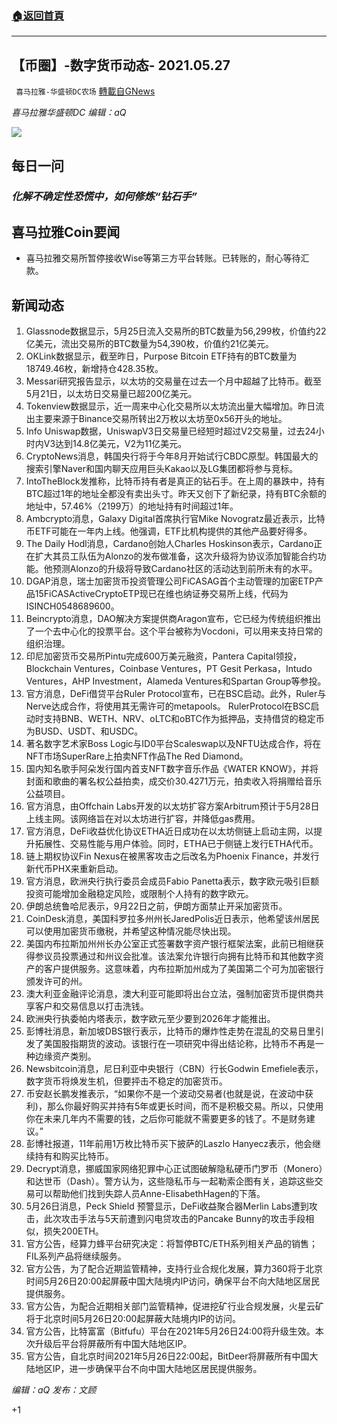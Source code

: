###  [:house:返回首頁](https://github.com/ourhimalayas/txt)
---

## 【币圈】-数字货币动态- 2021.05.27
` 喜马拉雅-华盛顿DC农场` [轉載自GNews](https://gnews.org/zh-hans/1275378/)

*喜马拉雅华盛顿DC 编辑：aQ*

![]()![](http://www.himalayawashingtondc.org/wp-content/uploads/2021/04/image5.jpg)

## **每日一问**

### *化解不确定性恐慌中，如何修炼“钻石手”*

## **喜马拉雅Coin要闻**

- 喜马拉雅交易所暂停接收Wise等第三方平台转账。已转账的，耐心等待汇款。


## **新闻动态**

1. Glassnode数据显示，5月25日流入交易所的BTC数量为56,299枚，价值约22亿美元，流出交易所的BTC数量为54,390枚，价值约21亿美元。
2. OKLink数据显示，截至昨日，Purpose Bitcoin ETF持有的BTC数量为18749.46枚，新增持仓428.35枚。
3. Messari研究报告显示，以太坊的交易量在过去一个月中超越了比特币。截至5月21日，以太坊日交易量已超200亿美元。
4. Tokenview数据显示，近一周来中心化交易所以太坊流出量大幅增加。昨日流出主要来源于Binance交易所转出2万枚以太坊至0x56开头的地址。
5. Info Uniswap数据，UniswapV3日交易量已经短时超过V2交易量，过去24小时内V3达到14.8亿美元，V2为11亿美元。
6. CryptoNews消息，韩国央行将于今年8月开始试行CBDC原型。韩国最大的搜索引擎Naver和国内聊天应用巨头Kakao以及LG集团都将参与竞标。
7. IntoTheBlock发推称，比特币持有者是真正的钻石手。在上周的暴跌中，持有BTC超过1年的地址全都没有卖出头寸。昨天又创下了新纪录，持有BTC余额的地址中，57.46%（2199万）的地址持有时间超过1年。
8. Ambcrypto消息，Galaxy Digital首席执行官Mike Novogratz最近表示，比特币ETF可能在一年内上线。他强调，ETF比机构提供的其他产品要好得多。
9. The Daily Hodl消息，Cardano创始人Charles Hoskinson表示，Cardano正在扩大其员工队伍为Alonzo的发布做准备，这次升级将为协议添加智能合约功能。他预测Alonzo的升级将导致Cardano社区的活动达到前所未有的水平。
10. DGAP消息，瑞士加密货币投资管理公司FiCASAG首个主动管理的加密ETP产品15FiCASActiveCryptoETP现已在维也纳证券交易所上线，代码为ISINCH0548689600。
11. Beincrypto消息，DAO解决方案提供商Aragon宣布，它已经为传统组织推出了一个去中心化的投票平台。这个平台被称为Vocdoni，可以用来支持日常的组织治理。
12. 印尼加密货币交易所Pintu完成600万美元融资，Pantera Capital领投，Blockchain Ventures，Coinbase Ventures，PT Gesit Perkasa，Intudo Ventures，AHP Investment，Alameda Ventures和Spartan Group等参投。
13. 官方消息，DeFi借贷平台Ruler Protocol宣布，已在BSC启动。此外，Ruler与Nerve达成合作，将使用其无需许可的metapools。 RulerProtocol在BSC启动时支持BNB、WETH、NRV、oLTC和oBTC作为抵押品，支持借贷的稳定币为BUSD、USDT、和USDC。
14. 著名数字艺术家Boss Logic与ID0平台Scaleswap以及NFTU达成合作，将在NFT市场SuperRare上拍卖NFT作品The Red Diamond。
15. 国内知名歌手阿朵发行国内首支NFT数字音乐作品《WATER KNOW》，并将封面和歌曲的署名权公益拍卖，成交价30.4271万元，拍卖收入将捐赠给音乐公益项目。
16. 官方消息，由Offchain Labs开发的以太坊扩容方案Arbitrum预计于5月28日上线主网。该网络旨在对以太坊进行扩容，并降低gas费用。
17. 官方消息，DeFi收益优化协议ETHA近日成功在以太坊侧链上启动主网，以提升拓展性、交易性能与用户体验。同时，ETHA已于侧链上发行ETHA代币。
18. 链上期权协议Fin Nexus在被黑客攻击之后改名为Phoenix Finance，并发行新代币PHX来重新启动。
19. 官方消息，欧洲央行执行委员会成员Fabio Panetta表示，数字欧元吸引巨额投资可能增加金融稳定风险，或限制个人持有的数字欧元。
20. 伊朗总统鲁哈尼表示，9月22日之前，伊朗方面禁止开采加密货币。
21. CoinDesk消息，美国科罗拉多州州长JaredPolis近日表示，他希望该州居民可以使用加密货币缴税，并希望这种情况能尽快出现。
22. 美国内布拉斯加州州长办公室正式签署数字资产银行框架法案，此前已相继获得参议员投票通过和州议会批准。该法案允许银行向拥有比特币和其他数字资产的客户提供服务。这意味着，内布拉斯加州成为了美国第二个可为加密银行颁发许可的州。
23. 澳大利亚金融评论消息，澳大利亚可能即将出台立法，强制加密货币提供商共享客户和交易信息以打击洗钱。
24. 欧洲央行执委帕内塔表示，数字欧元至少要到2026年才能推出。
25. 彭博社消息，新加坡DBS银行表示，比特币的爆炸性走势在混乱的交易日里引发了美国股指期货的波动。该银行在一项研究中得出结论称，比特币不再是一种边缘资产类别。
26. Newsbitcoin消息，尼日利亚中央银行（CBN）行长Godwin Emefiele表示，数字货币将焕发生机，但要抨击不稳定的加密货币。
27. 币安赵长鹏发推表示，“如果你不是一个波动交易者(也就是说，在波动中获利)，那么你最好购买并持有5年或更长时间，而不是积极交易。所以，只使用你在未来几年内不需要的钱，之后你可能就不需要更多的钱了。不是财务建议。”
28. 彭博社报道，11年前用1万枚比特币买下披萨的Laszlo Hanyecz表示，他会继续持有和购买比特币。
29. Decrypt消息，挪威国家网络犯罪中心正试图破解隐私硬币门罗币（Monero）和达世币（Dash）。警方认为，这些隐私币与一起勒索企图有关，追踪这些交易可以帮助他们找到失踪人员Anne-ElisabethHagen的下落。
30. 5月26日消息，Peck Shield 预警显示，DeFi收益聚合器Merlin Labs遭到攻击，此次攻击手法与5天前遭到闪电贷攻击的Pancake Bunny的攻击手段相似，损失200ETH。
31. 官方公告，经算力蜂平台研究决定：将暂停BTC/ETH系列相关产品的销售；FIL系列产品将继续服务。
32. 官方公告，为了配合近期监管精神，支持行业合规化发展，算力360将于北京时间5月26日20:00起屏蔽中国大陆境内IP访问，确保平台不向大陆地区居民提供服务。
33. 官方公告，为配合近期相关部门监管精神，促进挖矿行业合规发展，火星云矿将于北京时间5月26日20:00起屏蔽大陆境内IP的访问。
34. 官方公告，比特富富（Bitfufu）平台在2021年5月26日24:00将升级生效。本次升级后平台将屏蔽所有中国大陆地区IP。
35. 官方公告，自北京时间2021年5月26日22:00起，BitDeer将屏蔽所有中国大陆地区IP，进一步确保平台不向中国大陆地区居民提供服务。






*编辑：aQ
发布：文顾*



+1
